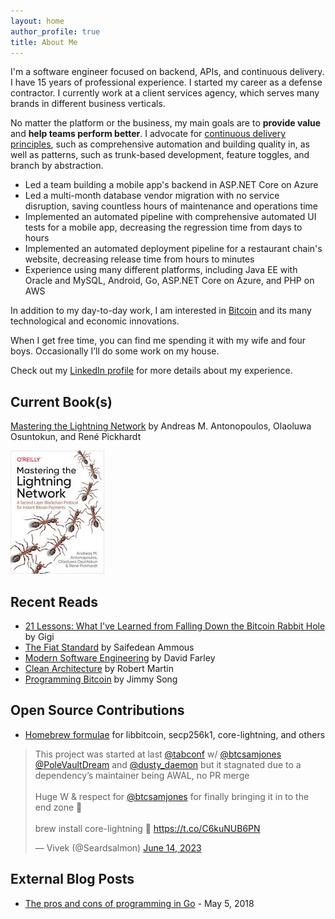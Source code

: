 ```yaml
---
layout: home
author_profile: true
title: About Me
---
```


I'm a software engineer focused on backend, APIs, and continuous delivery. I have 15 years of professional experience. I started my career as a defense contractor. I currently work at a client services agency, which serves many brands in different business verticals.

No matter the platform or the business, my main goals are to __provide value__ and __help teams perform better__. I advocate for [continuous delivery principles](https://continuousdelivery.com/principles/), such as comprehensive automation and building quality in, as well as patterns, such as trunk-based development, feature toggles, and branch by abstraction.

- Led a team building a mobile app's backend in ASP.NET Core on Azure
- Led a multi-month database vendor migration with no service disruption, saving countless hours of maintenance and operations time
- Implemented an automated pipeline with comprehensive automated UI tests for a mobile app, decreasing the regression time from days to hours
- Implemented an automated deployment pipeline for a restaurant chain's website, decreasing release time from hours to minutes
- Experience using many different platforms, including Java EE with Oracle and MySQL, Android, Go, ASP.NET Core on Azure, and PHP on AWS

In addition to my day-to-day work, I am interested in [Bitcoin](https://bitcoin.org/en/) and its many technological and economic innovations.

When I get free time, you can find me spending it with my wife and four boys. Occasionally I’ll do some work on my house.

Check out my [LinkedIn profile](https://www.linkedin.com/in/samueldjones/) for more details about my experience.

## Current Book(s)

[Mastering the Lightning Network](https://www.amazon.com/Mastering-Lightning-Network-Blockchain-Protocol/dp/1492054860/) by Andreas M. Antonopoulos, Olaoluwa Osuntokun, and René Pickhardt

![Mastering the Lightning Network](assets/images/MasteringTheLightningNetwork.jpg)

## Recent Reads

- [21 Lessons: What I've Learned from Falling Down the Bitcoin Rabbit Hole](https://www.amazon.com/21-Lessons-Learned-Falling-Bitcoin/dp/1697526349/) by Gigi
- [The Fiat Standard](https://www.amazon.com/Fiat-Standard-Slavery-Alternative-Civilization/dp/1544526474/) by Saifedean Ammous
- [Modern Software Engineering](https://www.amazon.com/Modern-Software-Engineering-Discipline-Development/dp/0137314914/) by David Farley
- [Clean Architecture](https://www.amazon.com/Clean-Architecture-Craftsmans-Software-Structure/dp/0134494164/) by Robert Martin
- [Programming Bitcoin](https://www.amazon.com/Programming-Bitcoin-Learn-Program-Scratch/dp/1492031496/) by Jimmy Song

## Open Source Contributions

- [Homebrew formulae](https://github.com/Homebrew/homebrew-core/pulls?q=is%3Apr+author%3Asugarjig+is%3Aclosed) for libbitcoin, secp256k1, core-lightning, and others

<blockquote class="twitter-tweet" data-dnt="true" data-theme="dark"><p lang="en" dir="ltr">This project was started at last <a href="https://twitter.com/tabconf?ref_src=twsrc%5Etfw">@tabconf</a> w/ <a href="https://twitter.com/btcsamjones?ref_src=twsrc%5Etfw">@btcsamjones</a> <a href="https://twitter.com/PoleVaultDream?ref_src=twsrc%5Etfw">@PoleVaultDream</a> and <a href="https://twitter.com/dusty_daemon?ref_src=twsrc%5Etfw">@dusty_daemon</a> but it stagnated due to a dependency’s maintainer being AWAL, no PR merge<br><br>Huge W &amp; respect for <a href="https://twitter.com/btcsamjones?ref_src=twsrc%5Etfw">@btcsamjones</a> for finally bringing it in to the end zone 👏<br><br>brew install core-lightning 🚀 <a href="https://t.co/C6kuNUB6PN">https://t.co/C6kuNUB6PN</a></p>&mdash; Vivek (@Seardsalmon) <a href="https://twitter.com/Seardsalmon/status/1669018540337164288?ref_src=twsrc%5Etfw">June 14, 2023</a></blockquote> <script async src="https://platform.twitter.com/widgets.js" charset="utf-8"></script>

## External Blog Posts

- [The pros and cons of programming in Go](https://www.willowtreeapps.com/craft/the-pros-and-cons-of-programming-in-go) - May 5, 2018
